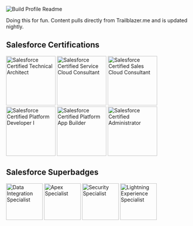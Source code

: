 ![Build Profile Readme](https://github.com/dcinzona/dcinzona/workflows/Build%20Profile%20Readme/badge.svg)

Doing this for fun. Content pulls directly from Trailblazer.me and is updated nightly.

## Salesforce Certifications

 <img src="https://drm--c.na114.content.force.com/servlet/servlet.ImageServer?id=0153k00000AH6sU&oid=00DF0000000gZsu&lastMod=1571915531000" width="135" title="Salesforce Certified Technical Architect" alt="Salesforce Certified Technical Architect" data-description="Certified Technical Architects possess broad knowledge across multiple development platforms. They use their skills and experience to assess customer requirements and architecture, then use that knowledge to design secure, high-performance technical solutions that maximize the potential of the Salesforce Platform.">  <img src="https://drm--c.na114.content.force.com/servlet/servlet.ImageServer?id=0153k00000AH6sA&oid=00DF0000000gZsu&lastMod=1571915344000" width="135" title="Salesforce Certified Service Cloud Consultant" alt="Salesforce Certified Service Cloud Consultant" data-description="Certified Service Cloud Consultants are experts at designing and implementing Service Cloud solutions that are sustainable and scalable, meet customer business requirements, and contribute to long-term customer success.">  <img src="https://drm--c.na114.content.force.com/servlet/servlet.ImageServer?id=0153k00000AH6s0&oid=00DF0000000gZsu&lastMod=1571915093000" width="135" title="Salesforce Certified Sales Cloud Consultant" alt="Salesforce Certified Sales Cloud Consultant" data-description="Certified Sales Cloud Consultants are trained to design and implement Sales Cloud solutions that are sustainable, scalable, and contribute to long-term customer success.">  <img src="https://drm--c.na114.content.force.com/servlet/servlet.ImageServer?id=0153k00000AH6rl&oid=00DF0000000gZsu&lastMod=1571914738000" width="135" title="Salesforce Certified Platform Developer I" alt="Salesforce Certified Platform Developer I" data-description="Certified Platform Developer I (PDI) developers understand how to develop and deploy custom business logic and custom interfaces using the programmatic capabilities of the Lightning Platform.  They know when to use declarative versus programmatic methods, and can extend the Lightning Platform using Apex and Visualforce.">  <img src="https://drm--c.na114.content.force.com/servlet/servlet.ImageServer?id=0153k00000AH6rg&oid=00DF0000000gZsu&lastMod=1571914579000" width="135" title="Salesforce Certified Platform App Builder" alt="Salesforce Certified Platform App Builder" data-description="Certified Platform App Builders have the skills and knowledge to design, build, and implement custom applications using the declarative customization capabilities of the Salesforce Platform.">  <img src="https://drm--c.na114.content.force.com/servlet/servlet.ImageServer?id=0153k00000AH6hb&oid=00DF0000000gZsu&lastMod=1571903578000" width="135" title="Salesforce Certified Administrator" alt="Salesforce Certified Administrator" data-description="Certified Administrators are Salesforce pros who are always looking for ways to help their companies get even more out of the Salesforce Platform through additional features and capabilities."> 

## Salesforce Superbadges 

 <img src="https://res.cloudinary.com/hy4kyit2a/f_auto,fl_lossy,q_70/learn/superbadges/superbadge_integration/ff4be3db263ca5af043289685b0dc281_badge.png" width="100" title="Data Integration Specialist" alt="Data Integration Specialist" data-description="Demonstrate your integration skills by synchronizing external data systems and Salesforce.">  <img src="https://res.cloudinary.com/hy4kyit2a/f_auto,fl_lossy,q_70/learn/superbadges/superbadge_apex/60af324acb4af07df7385d0d29b3e54c_badge.png" width="100" title="Apex Specialist" alt="Apex Specialist" data-description="Use integration and business logic to push your Apex coding skills to the limit.">  <img src="https://res.cloudinary.com/hy4kyit2a/f_auto,fl_lossy,q_70/learn/superbadges/superbadge_security/6c7e05da094e7043ac959e07fddcaf3a_badge.png" width="100" title="Security Specialist" alt="Security Specialist" data-description="Flex your security muscles by locking down permissions and tracking changes.">  <img src="https://res.cloudinary.com/hy4kyit2a/f_auto,fl_lossy,q_70/learn/superbadges/superbadge_lex/e13e5ba0a94b0110425a8da3dc6aab5a_badge.png" width="100" title="Lightning Experience Specialist" alt="Lightning Experience Specialist" data-description="Power up your sales reps with a super-charged interface and process automation."> 

